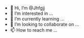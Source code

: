 - 👋 Hi, I’m @Jhfgjj
- 👀 I’m interested in ...
- 🌱 I’m currently learning ...
- 💞️ I’m looking to collaborate on ...
- 📫 How to reach me ...

<!---
Jhfgjj/Jhfgjj is a ✨ special ✨ repository because its `README.md` (this file) appears on your GitHub profile.
You can click the Preview link to take a look at your changes.
--->
